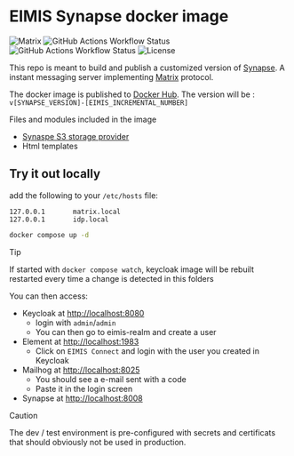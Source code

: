 # EIMIS Synapse docker image

![Matrix](https://img.shields.io/badge/matrix-000000?logo=Matrix&logoColor=white)
![GitHub Actions Workflow Status](https://img.shields.io/github/actions/workflow/status/eimis-ans/eimis-synapse-image/lint.yml?label=lint&logo=github)
![GitHub Actions Workflow Status](https://img.shields.io/github/actions/workflow/status/eimis-ans/eimis-synapse-image/publish.yml?label=publish&logo=github&branch=main)
![License](https://img.shields.io/badge/license-MIT-blue.svg)

This repo is meant to build and publish a customized version of [Synapse](https://github.com/element-hq/synapse/). A instant messaging server implementing [Matrix](https://matrix.org/) protocol.

The docker image is published to [Docker Hub](https://hub.docker.com/r/eimisans/synapse). The version will be :
`v[SYNAPSE_VERSION]-[EIMIS_INCREMENTAL_NUMBER]`

Files and modules included in the image

- [Synaspe S3 storage provider](https://github.com/matrix-org/synapse-s3-storage-provider)
- Html templates

## Try it out locally

add the following to your `/etc/hosts` file:

```text
127.0.0.1       matrix.local
127.0.0.1       idp.local
```

```bash
docker compose up -d
```

> [!TIP]
> If started with `docker compose watch`, keycloak image will be rebuilt restarted every time a change is detected in this folders

You can then access:

- Keycloak at [http://localhost:8080](http://localhost:8080)
  - login with `admin`/`admin`
  - You can then go to eimis-realm and create a user
- Element at [http://localhost:1983](http://localhost:1983)
  - Click on `EIMIS Connect` and login with the user you created in Keycloak
- Mailhog at [http://localhost:8025](http://localhost:8025)
  - You should see a e-mail sent with a code
  - Paste it in the login screen
- Synapse at [http://localhost:8008](http://localhost:8008)

> [!CAUTION]
> The dev / test environment is pre-configured with secrets and certificats that should obviously not be used in production.
